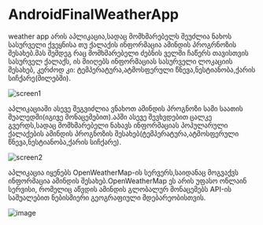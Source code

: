 # AndroidFinalWeatherApp

weather app არის აპლიკაცია,სადაც მომხმარებელს შეუძლია ნახოს სასურველი ქვეყნისა თუ ქალაქის ინფორმაცია ამინდის პროგრნოზის შესახებ.მას შემდეგ რაც მომხმარებელი ძებნის ველში ჩაწერს თავისთვის სასურველ ქალაქს, ის მიიღებს ინფორმაციას სასურველი ლოკაციის შესახებ, კერძოდ კი: ტემპერატურა,ატმოსფერული წნევა,ნესტიანობა,ქარის სიჩქარე(მილებში).

![screen1](https://user-images.githubusercontent.com/43909785/175510616-753a0ac3-c45c-4c04-ac4b-688e1a907b08.PNG)


აპლიკაციაში ასევე შეგვიძლია ვნახოთ ამინდის პროგნოზი სამი საათის შუალედში(იგივე მონაცემებით).აპში ასევე შევხვდებით ცალკე გვერდს,სადაც მომხმარებელი ნახავს ინფორმაციას პოპულარული ქალაქების ამინდის პროგნოზის შესახებ(ტემპერატურა,ატმოსფერული წნევა,ნესტიანობა,ქარის სიჩქარე).

![screen2](https://user-images.githubusercontent.com/43909785/175510653-ff368ea9-7339-4653-8da1-5cff66ce2c21.PNG)


აპლიკაცია იყენებს OpenWeatherMap-ის სერვერს,საიდანაც მოგვაქვს ინფორმაცია ამინდის შესახებ.OpenWeatherMap ეს არის უფასო ონლაინ სერვისი, რომელიც აწვდის ამინდის გლობალურ მონაცემებს API-ის საშუალებით ნებისმიერი გეოგრაფიული მდებარეობისთვის. 

![image](https://user-images.githubusercontent.com/43909785/175510727-7cba5ec7-1711-49c5-bebb-501ff0ae18ce.png)

